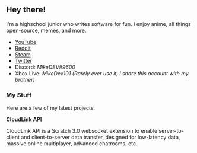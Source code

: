 ## Hey there!

I'm a highschool junior who writes software for fun. I enjoy anime, all things open-source, memes, and more.

* [YouTube](https://www.youtube.com/channel/UC7Na210SbmZamLPz4RMZTRg/)
* [Reddit](https://www.reddit.com/u/MikeDeveloper101)
* [Steam](https://steamcommunity.com/id/MikeDev101/)
* [Twitter](https://twitter.com/MDev101)
* Discord: *MikeDEV#9600*
* Xbox Live: *MikeDev101 (Rarely ever use it, I share this account with my brother)*

### My Stuff

Here are a few of my latest projects.

**[CloudLink API](https://mikedev101.github.io/cloudlink)**

CloudLink API is a Scratch 3.0 websocket extension to enable server-to-client and client-to-server data transfer, designed for low-latency data, massive online multiplayer, advanced chatrooms, etc.


